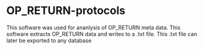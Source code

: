 # OP_RETURN-protocols
This software was used for ananlysis of OP_RETURN meta data. 
This software extracts OP_RETURN data and writes to a .txt file. This .txt file can later be exported to any database
